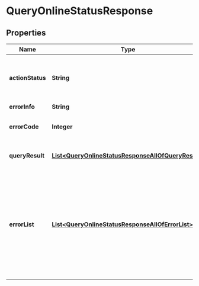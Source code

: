 

# QueryOnlineStatusResponse


## Properties

| Name | Type | Description | Notes |
|------------ | ------------- | ------------- | -------------|
|**actionStatus** | **String** | 请求处理的结果，OK 表示处理成功，FAIL 表示失败 |  [optional] |
|**errorInfo** | **String** | 错误信息 |  [optional] |
|**errorCode** | **Integer** | 错误码，0表示成功，非0表示失败 |  |
|**queryResult** | [**List&lt;QueryOnlineStatusResponseAllOfQueryResult&gt;**](QueryOnlineStatusResponseAllOfQueryResult.md) | 返回的用户在线状态结构化信息 |  [optional] |
|**errorList** | [**List&lt;QueryOnlineStatusResponseAllOfErrorList&gt;**](QueryOnlineStatusResponseAllOfErrorList.md) | 状态查询失败的帐号列表，在此列表中的目标帐号，状态查询失败或目标帐号不存在。若状态全部查询成功，则 ErrorList 为空 |  [optional] |



